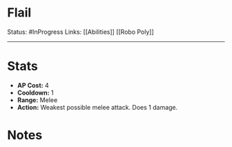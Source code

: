 # Flail
Status: #InProgress 
Links: [[Abilities]] [[Robo Poly]]
___
# Stats
- **AP Cost:** 4
- **Cooldown:** 1
- **Range:** Melee
- **Action:** Weakest possible melee attack. Does 1 damage.
# Notes